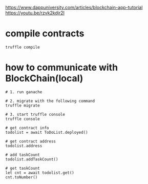 https://www.dappuniversity.com/articles/blockchain-app-tutorial
https://youtu.be/rzvk2kdjr2I

# compile contracts
```
truffle compile
```

# how to communicate with BlockChain(local)
```
# 1. run ganache

# 2. migrate with the following command
truffle migrate

# 3. start truffle console
truffle console

# get contract info
todolist = await ToDoList.deployed()

# get contract address
todolist.address

# add taskCount
todolist.addTaskCount()

# get taskCount
let cnt = await todolist.get()
cnt.toNumber()
```
